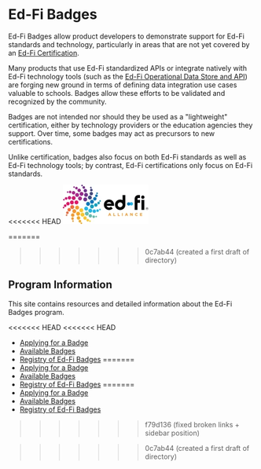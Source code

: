 # Ed-Fi Badges

Ed-Fi Badges allow product developers to demonstrate support for Ed-Fi standards
and technology, particularly in areas that are not yet covered by an [Ed-Fi
Certification](https://edfi.atlassian.net/wiki/spaces/EDFICERT/overview).

Many products that use Ed-Fi standardized APIs or integrate natively with Ed-Fi
technology tools (such as
the [Ed-Fi Operational Data Store and API](https://edfi.atlassian.net/wiki/spaces/TT/pages/18645319))
are forging new ground in terms of defining data integration use cases valuable
to schools. Badges allow these efforts to be validated and recognized by the
community.

Badges are not intended nor should they be used as a "lightweight"
certification, either by technology providers or the education agencies they
support. Over time, some badges may act as precursors to new certifications.

Unlike certification, badges also focus on both Ed-Fi standards as well as Ed-Fi
technology tools; by contrast, Ed-Fi certifications only focus on Ed-Fi
standards.

<<<<<<< HEAD
![Ed-Fi Alliance Logo](../../../static/img/ed-fi-logo.webp)

=======
>>>>>>> 0c7ab44 (created a first draft of directory)
## Program Information

This site contains resources and detailed information about the Ed-Fi Badges
program.

<<<<<<< HEAD
<<<<<<< HEAD
* [Applying for a Badge](./applying-for-a-badge.md)
* [Available Badges](./available-badges/readme.md)
* [Registry of Ed-Fi Badges](./registry-of-ed-fi-badges.mdx)
=======
* [Applying for a Badge](./ed-fi-badges/applying-for-a-badge.md)
* [Available Badges](./ed-fi-badges/available-badges.md)
* [Registry of Ed-Fi Badges](./ed-fi-badges/registry-of-ed-fi-badges.md)
=======
* [Applying for a Badge](./applying-for-a-badge.md)
* [Available Badges](./available-badges/readme.md)
* [Registry of Ed-Fi Badges](./registry-of-ed-fi-badges.mdx)
>>>>>>> f79d136 (fixed broken links + sidebar position)

<!-- ![](./attachments/ed-fi-alliance-logo-white-bg-400x400-for-social.png) -->
>>>>>>> 0c7ab44 (created a first draft of directory)
